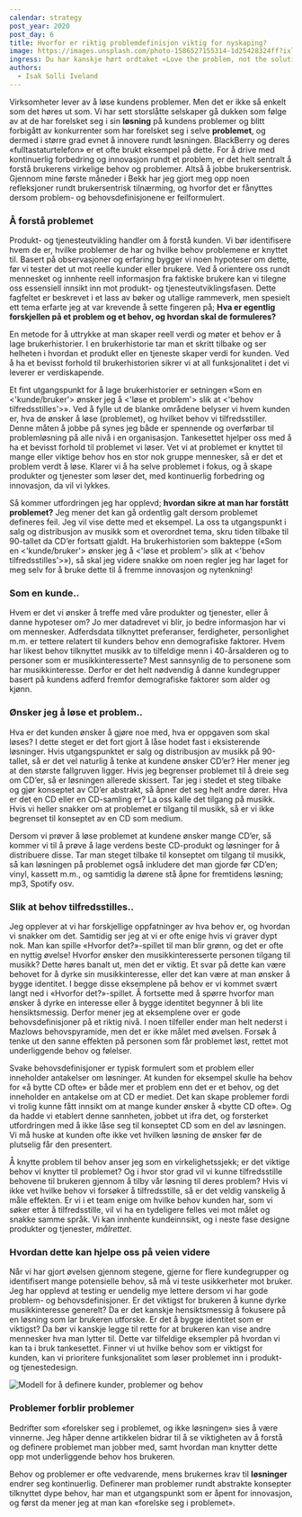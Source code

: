 ```yaml
---
calendar: strategy
post_year: 2020
post_day: 6
title: Hvorfor er riktig problemdefinisjon viktig for nyskaping?
image: https://images.unsplash.com/photo-1586527155314-1d25428324ff?ixlib=rb-1.2.1&ixid=MXwxMjA3fDB8MHxwaG90by1wYWdlfHx8fGVufDB8fHw%3D&auto=format&fit=crop&w=2250&q=80
ingress: Du har kanskje hørt ordtaket «Love the problem, not the solution»?
authors:
  - Isak Solli Iveland
---
```

Virksomheter lever av å løse kundens problemer. Men det er ikke så enkelt som det høres ut som. Vi har sett storslåtte selskaper gå dukken som følge av at de har forelsket seg i sin **løsning** på kundens problemer og blitt forbigått av konkurrenter som har forelsket seg i selve **problemet**, og dermed i større grad evnet å innovere rundt løsningen. BlackBerry og deres «fulltastaturtelefon» er et ofte brukt eksempel på dette. For  å drive med kontinuerlig forbedring og innovasjon rundt et problem, er det helt sentralt å forstå brukerens virkelige behov og problemer. Altså å jobbe brukersentrisk. Gjennom mine første måneder i Bekk har jeg gjort meg opp noen refleksjoner rundt brukersentrisk tilnærming, og hvorfor det er fånyttes dersom problem- og behovsdefinisjonene er feilformulert.

### Å forstå problemet

Produkt- og tjenesteutvikling handler om å forstå kunden. Vi bør identifisere hvem de er, hvilke problemer de har og hvilke behov problemene er knyttet til. Basert på observasjoner og erfaring bygger vi noen hypoteser om dette, før vi tester det ut mot reelle kunder eller brukere. 
Ved å orientere oss rundt mennesket og innhente reell informasjon fra faktiske brukere kan vi tilegne oss essensiell innsikt inn mot produkt- og tjenesteutviklingsfasen. Dette fagfeltet er beskrevet i et lass av bøker og utallige rammeverk, men spesielt ett tema erfarte jeg at var krevende å sette fingeren på; **Hva er egentlig forskjellen på et problem og et behov, og hvordan skal de formuleres?**

En metode for å uttrykke at man skaper reell verdi og møter et behov er å lage brukerhistorier. I en brukerhistorie tar man et skritt tilbake og ser helheten i hvordan et produkt eller en tjeneste skaper verdi for kunden. Ved å ha et bevisst forhold til brukerhistorien sikrer vi at all funksjonalitet i det vi leverer er verdiskapende. 

Et fint utgangspunkt for å lage brukerhistorier er setningen «Som en <'kunde/bruker'> ønsker jeg å <'løse et problem'> slik at <'behov tilfredsstilles'>». Ved å fylle ut de blanke områdene belyser vi hvem kunden er, hva de ønsker å løse (problemet), og hvilket behov vi tilfredsstiller. Denne måten å jobbe på synes jeg både er spennende og overførbar til problemløsning på alle nivå i en organisasjon. Tankesettet hjelper oss med å ha et bevisst forhold til problemet vi løser. Vet vi at problemet er knyttet til mange eller viktige behov hos en stor nok gruppe mennesker, så er det et problem verdt å løse. Klarer vi å ha selve problemet i fokus, og å skape produkter og tjenester som løser det, med kontinuerlig forbedring og innovasjon, da vil vi lykkes.

Så kommer utfordringen jeg har opplevd; **hvordan sikre at man har forstått problemet?** Jeg mener det kan gå ordentlig galt dersom problemet defineres feil. Jeg vil vise dette med et eksempel. La oss ta utgangspunkt i salg og distribusjon av musikk som et overordnet tema, skru tiden tilbake til 90-tallet da CD’er fortsatt gjaldt. Ha brukerhistorien som bakteppe («Som en <'kunde/bruker'> ønsker jeg å <'løse et problem'> slik at <'behov tilfredsstilles'>»), så skal jeg videre snakke om noen regler jeg har laget for meg selv for å bruke dette til å fremme innovasjon og nytenkning! 

### Som en kunde..

Hvem er det vi ønsker å treffe med våre produkter og tjenester, eller å danne hypoteser om? Jo mer datadrevet vi blir, jo bedre informasjon har vi om mennesker. Adferdsdata tilknyttet preferanser, ferdigheter, personlighet m.m. er tettere relatert til kunders behov enn demografiske faktorer. Hvem har likest behov tilknyttet musikk av to tilfeldige menn i 40-årsalderen og to personer som er musikkinteresserte? Mest sannsynlig de to personene som har musikkinteresse. Derfor er det helt nødvendig å danne kundegrupper basert på kundens adferd fremfor demografiske faktorer som alder og kjønn. 

### Ønsker jeg å løse et problem..

Hva er det kunden ønsker å gjøre noe med, hva er oppgaven som skal løses? I dette steget er det fort gjort å låse hodet fast i eksisterende løsninger. Hvis utgangspunktet er salg og distribusjon av musikk på 90-tallet, så er det vel naturlig å tenke at kundene ønsker CD’er? Her mener jeg at den største fallgruven ligger. Hvis jeg begrenser problemet til å dreie seg om CD’er, så er løsningen allerede skissert. Tar jeg i stedet et steg tilbake og gjør konseptet av CD’er abstrakt, så åpner det seg helt andre dører. Hva er det en CD eller en CD-samling er?  La oss kalle det tilgang på musikk. Hvis vi heller snakker om at problemet er tilgang til musikk, så er vi ikke begrenset til konseptet av en CD som medium. 

Dersom vi prøver å løse problemet at kundene ønsker mange CD’er, så kommer vi til å prøve å lage verdens beste CD-produkt og løsninger for å distribuere disse. Tar man steget tilbake til konseptet om tilgang til musikk, så kan løsningen på problemet også inkludere det man gjorde før CD’en; vinyl, kassett m.m., og samtidig la dørene stå åpne for fremtidens løsning; mp3, Spotify osv. 

### Slik at behov tilfredsstilles..

Jeg opplever at vi har forskjellige oppfatninger av hva behov er, og hvordan vi snakker om det. Samtidig ser jeg at vi er ofte enige hvis vi graver dypt nok. Man kan spille «Hvorfor det?»-spillet til man blir grønn, og det er ofte en nyttig øvelse! Hvorfor ønsker den musikkinteresserte personen tilgang til musikk? Dette høres banalt ut, men det er viktig. Et svar på dette kan være behovet for å dyrke sin musikkinteresse, eller det kan være at man ønsker å bygge identitet. I begge disse eksemplene på behov er vi kommet svært langt ned i «Hvorfor det?»-spillet. Å fortsette med å spørre hvorfor man ønsker å dyrke en interesse eller å bygge identitet begynner å bli lite hensiktsmessig. Derfor mener jeg at eksemplene over er gode behovsdefinisjoner på et riktig nivå. I noen tilfeller ender man helt nederst i Mazlows behovspyramide, men det er ikke målet med øvelsen. Forsøk å tenke ut den sanne effekten på personen som får problemet løst, rettet mot underliggende behov og følelser.

Svake behovsdefinisjoner er typisk formulert som et problem eller inneholder antakelser om løsninger. At kunden for eksempel skulle ha behov for «å bytte CD ofte» er både mer et problem enn det er et behov, og det inneholder en antakelse om at CD er mediet. Det kan skape problemer fordi vi trolig kunne fått innsikt om at mange kunder ønsker å «bytte CD ofte». Og da hadde vi etablert denne sannheten, jobbet ut ifra det, og forsterket utfordringen med å ikke låse seg til konseptet CD som en del av løsningen. Vi må huske at kunden ofte ikke vet hvilken løsning de ønsker før de plutselig får den presentert.

Å knytte problem til behov anser jeg som en virkelighetssjekk; er det viktige behov vi knytter til problemet? Og i hvor stor grad vil vi kunne tilfredsstille behovene til brukeren gjennom å tilby vår løsning til deres problem? Hvis vi ikke vet hvilke behov vi forsøker å tilfredsstille, så er det veldig vanskelig å måle effekten. Er vi i et team enige om hvilke behov kunden har, som vi søker etter å tilfredsstille, vil vi ha en tydeligere felles vei mot målet og snakke samme språk. Vi kan innhente kundeinnsikt, og i neste fase designe produkter og tjenester, *målrettet*. 

### Hvordan dette kan hjelpe oss på veien videre

Når vi har gjort øvelsen gjennom stegene, gjerne for flere kundegrupper og identifisert mange potensielle behov, så må vi teste usikkerheter mot bruker. Jeg har opplevd at testing er uendelig mye lettere dersom vi har gode problem- og behovsdefinisjoner. Er det viktigst for brukeren å kunne dyrke musikkinteresse generelt? Da er det kanskje hensiktsmessig å fokusere på en løsning som lar brukeren utforske. Er det å bygge identitet som er viktigst?  Da bør vi kanskje legge til rette for at brukeren kan vise andre mennesker hva man lytter til. Dette var tilfeldige eksempler på hvordan vi kan ta i bruk tankesettet. Finner vi ut hvilke behov som er viktigst for kunden, kan vi prioritere funksjonalitet som løser problemet inn i produkt- og tjenestedesign.  

![](/assets/blogg-v1.1.png "Modell for å definere kunder, problemer og behov")

### Problemer forblir problemer

Bedrifter som «forelsker seg i problemet, og ikke løsningen» sies å være vinnerne. Jeg håper denne artikkelen bidrar til å se viktigheten av å forstå og definere problemet man jobber med, samt hvordan man knytter dette opp mot underliggende behov hos brukeren.

Behov og problemer er ofte vedvarende, mens brukernes krav til **løsninger** endrer seg kontinuerlig.  Definerer man problemer rundt abstrakte konsepter tilknyttet dype behov, har man et utgangspunkt som er åpent for innovasjon, og først da mener jeg at man kan «forelske seg i problemet».